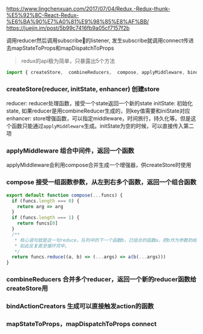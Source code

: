 https://www.lingchenxuan.com/2017/07/04/Redux,-Redux-thunk-%E5%92%8C-React-Redux-%E6%BA%90%E7%A0%81%E9%98%85%E8%AF%BB/
https://juejin.im/post/5b99c7416fb9a05cf7157f2b

调用reducer然后调用subscribe的listener, 发生subscribe就调用connect传进去mapStateToProps和mapDispatchToProps

> redux的api极为简单，只暴露出5个方法
```javascript
import { createStore,  combineReducers,  compose, applyMiddleware, bindActionCreators } from 'redux';
```

### createStore(reducer, initState, enhancer) 创建store

reducer: reducer处理函数，接受一个state返回一个新的state
initState: 初始化state, 如果reducer是用combineReducer生成的，则key值需要和iniState对应
enhancer: store增强函数，可以指定middleware，时间旅行，持久化等。但是这个函数只能通过`applyMiddleware`生成。initState为空的时候，可以直接传入第二项

### applyMiddleware 组合中间件，返回一个函数

applyMiddleware会利用compose合并生成一个增强器，供createStore时使用

### compose 接受一组函数参数，从左到右多个函数，返回一个组合函数
```javascript
export default function compose(...funcs) {
  if (funcs.length === 0) {
    return arg => arg
  }
  if (funcs.length === 1) {
    return funcs[0]
  }
  /**
   * 核心语句就是这一句reduce，队列中的下一个函数b，已组合的函数a，把b作为参数扔给a，
   * 如此反复直至循环完毕。
   */
  return funcs.reduce((a, b) => (...args) => a(b(...args)))
}
```
### combineReducers 合并多个reducer，返回一个新的reducer函数给createStore用

### bindActionCreators 生成可以直接触发action的函数

### mapStateToProps，mapDispatchToProps connect